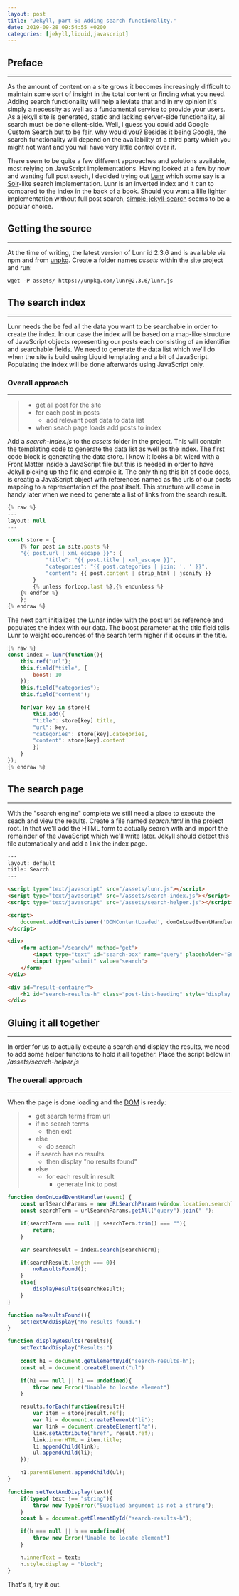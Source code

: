 ```yaml
---
layout: post
title: "Jekyll, part 6: Adding search functionality."
date: 2019-09-28 09:54:55 +0200
categories: [jekyll,liquid,javascript]
---
```


## Preface
---
As the amount of content on a site grows it becomes increasingly difficult to maintain some sort of insight in the total content or finding what you need. Adding search functionality will help alleviate that and in my opinion it's simply a necessity as well as a fundamental service to provide your users. As a jekyll site is generated, static and lacking server-side functionality, all search must be done client-side. Well, I guess you could add Google Custom Search but to be fair, why would you? Besides it being Google, the search functionality will depend on the availability of a third party which you might not want and you will have very little control over it.

There seem to be quite a few different approaches and solutions available, most relying on JavaScript implementations. Having looked at a few by now and wanting full post seach, I decided trying out [Lunr](https://lunrjs.com/) which some say is a [Solr](https://lucene.apache.org/solr/)-like search  implementation. Lunr is an inverted index and it can to compared to the index in the back of a book. Should you want a lille lighter implementation without full post search, [simple-jekyll-search](https://github.com/christian-fei/Simple-Jekyll-Search) seems to be a popular choice.

## Getting the source
---
At the time of writing, the latest version of Lunr id 2.3.6 and is available via npm and from [unpkg](https://upkg.com). Create a folder names *assets* within the site project and run:

```
wget -P assets/ https://unpkg.com/lunr@2.3.6/lunr.js
```

## The search index
---
Lunr needs the be fed all the data you want to be searchable in order to create the index. In our case the index will be based on a map-like structure of JavaScript objects representing our posts each consisting of an identifier and searchable fields. We need to generate the data list which we'll do when the site is build using Liquid templating and a bit of JavaScript. Populating the index will be done afterwards using JavaScript only.

### Overall approach
---
>* get all post for the site
>* for each post in posts
>   * add relevant post data to data list
>* when seach page loads add posts to index

Add a *search-index.js* to the *assets* folder in the project. This will contain the templating code to generate the data list as well as the index. The first code block is generating the data store. I know it looks a bit wierd with a Front Matter inside a JavaScript file but this is needed in order to have Jekyll picking up the file and compile it. The only thing this bit of code does, is creatig a JavaScript object with references named as the urls of our posts mapping to a representation of the post itself. This structure will come in handy later when we need to generate a list of links from the search result.

```javascript
{% raw %}
---
layout: null
---

const store = {
    {% for post in site.posts %}
    "{{ post.url | xml_escape }}": {
            "title": "{{ post.title | xml_escape }}",
            "categories": "{{ post.categories | join: ', ' }}",
            "content": {{ post.content | strip_html | jsonify }}
        }
        {% unless forloop.last %},{% endunless %}
    {% endfor %}
    };
{% endraw %}
```

The next part initializes the Lunar index with the post url as reference and populates the index with our data. The boost parameter at the title field tells Lunr to weight occurences of the search term higher if it occurs in the title.

```javascript
{% raw %}
const index = lunr(function(){
    this.ref("url");
    this.field("title", {
        boost: 10
    });
    this.field("categories");
    this.field("content");

    for(var key in store){
        this.add({
        "title": store[key].title,
        "url": key,
        "categories": store[key].categories,
        "content": store[key].content
        })
    }
});
{% endraw %}
```

## The search page
---
With the "search engine" complete we still need a place to execute the seach and view the results. Create a file named *search.html* in the project root. In that we'll add the HTML form to actually search with and import the remainder of the JavaScript which we'll write later. Jekyll should detect this file  automatically and add a link the index page.

```html
---
layout: default
title: Search
---

<script type="text/javascript" src="/assets/lunr.js"></script>
<script type="text/javascript" src="/assets/search-index.js"></script>
<script type="text/javascript" src="/assets/search-helper.js"></script>

<script>
    document.addEventListener('DOMContentLoaded', domOnLoadEventHandler);
</script>

<div>
    <form action="/search/" method="get">
        <input type="text" id="search-box" name="query" placeholder="Enter search criteria...">
        <input type="submit" value="search">
    </form>
</div>

<div id="result-container">
    <h1 id="search-results-h" class="post-list-heading" style="display: none"></h1>
</div>
```

## Gluing it all together
---
In order for us to actually execute a search and display the results, we need to add some helper functions to hold it all together. Place the script below in */assets/search-helper.js*

### The overall approach
---
When the page is done loading and the [DOM](https://developer.mozilla.org/en-US/docs/Web/API/Document_Object_Model/Introduction) is ready:

>* get search terms from url
>* if no search terms
>   * then exit
>* else
>   * do search
>* if search has no results
>   * then display "no results found"
>* else
>   * for each result in result
>       * generate link to post

```javascript
function domOnLoadEventHandler(event) {
    const urlSearchParams = new URLSearchParams(window.location.search);
    const searchTerm = urlSearchParams.getAll("query").join(" ");

    if(searchTerm === null || searchTerm.trim() === ""){
        return;
    }

    var searchResult = index.search(searchTerm);

    if(searchResult.length === 0){
        noResultsFound();
    }
    else{
        displayResults(searchResult);
    }
}

function noResultsFound(){
    setTextAndDisplay("No results found.")
}

function displayResults(results){
    setTextAndDisplay("Results:")
    
    const h1 = document.getElementById("search-results-h");
    const ul = document.createElement("ul")

    if(h1 === null || h1 == undefined){
        throw new Error("Unable to locate element")
    }

    results.forEach(function(result){
        var item = store[result.ref];
        var li = document.createElement("li");
        var link = document.createElement("a");
        link.setAttribute("href", result.ref);
        link.innerHTML = item.title;
        li.appendChild(link);
        ul.appendChild(li);
    });

    h1.parentElement.appendChild(ul);
}

function setTextAndDisplay(text){
    if(typeof text !== "string"){
        throw new TypeError("Supplied argument is not a string");
    }
    const h = document.getElementById("search-results-h");

    if(h === null || h == undefined){
        throw new Error("Unable to locate element")
    }

    h.innerText = text;
    h.style.display = "block";
}
```
That's it, try it out.
